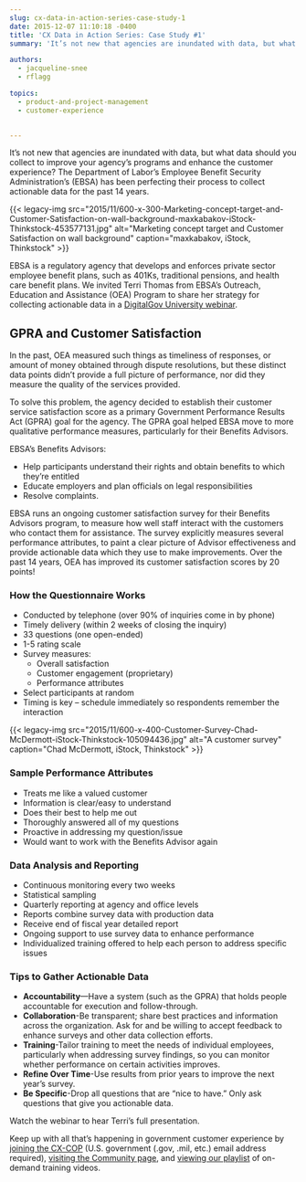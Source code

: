 ```yaml
---
slug: cx-data-in-action-series-case-study-1
date: 2015-12-07 11:10:18 -0400
title: 'CX Data in Action Series: Case Study #1'
summary: 'It’s not new that agencies are inundated with data, but what data should you collect to improve your agency’s programs and enhance the customer experience? The Department of Labor’s Employee Benefit Security Administration’s (EBSA) has been perfecting their process to collect actionable data for the past 14 years.'

authors:
  - jacqueline-snee
  - rflagg

topics:
  - product-and-project-management
  - customer-experience
  

---
```


It’s not new that agencies are inundated with data, but what data should you collect to improve your agency’s programs and enhance the customer experience? The Department of Labor’s Employee Benefit Security Administration’s (EBSA) has been perfecting their process to collect actionable data for the past 14 years.

{{< legacy-img src="2015/11/600-x-300-Marketing-concept-target-and-Customer-Satisfaction-on-wall-background-maxkabakov-iStock-Thinkstock-453577131.jpg" alt="Marketing concept target and Customer Satisfaction on wall background" caption="maxkabakov, iStock, Thinkstock" >}} 

EBSA is a regulatory agency that develops and enforces private sector employee benefit plans, such as 401Ks, traditional pensions, and health care benefit plans. We invited Terri Thomas from EBSA’s Outreach, Education and Assistance (OEA) Program to share her strategy for collecting actionable data in a [DigitalGov University webinar](https://www.youtube.com/watch?v=fI6o7hxSJQw&list=PLd9b-GuOJ3nH7xSSjL1XBXPfVqw68BNbW&index=3).

## GPRA and Customer Satisfaction

In the past, OEA measured such things as timeliness of responses, or amount of money obtained through dispute resolutions, but these distinct data points didn’t provide a full picture of performance, nor did they measure the quality of the services provided.

To solve this problem, the agency decided to establish their customer service satisfaction score as a primary Government Performance Results Act (GPRA) goal for the agency. The GPRA goal helped EBSA move to more qualitative performance measures, particularly for their Benefits Advisors.

EBSA’s Benefits Advisors:

  * Help participants understand their rights and obtain benefits to which they’re entitled
  * Educate employers and plan officials on legal responsibilities
  * Resolve complaints.

EBSA runs an ongoing customer satisfaction survey for their Benefits Advisors program, to measure how well staff interact with the customers who contact them for assistance. The survey explicitly measures several performance attributes, to paint a clear picture of Advisor effectiveness and provide actionable data which they use to make improvements. Over the past 14 years, OEA has improved its customer satisfaction scores by 20 points!

### How the Questionnaire Works

* Conducted by telephone (over 90% of inquiries come in by phone)
* Timely delivery (within 2 weeks of closing the inquiry)
* 33 questions (one open-ended)
* 1-5 rating scale
* Survey measures: 
   * Overall satisfaction
   * Customer engagement (proprietary)
   * Performance attributes
* Select participants at random
* Timing is key &#8211; schedule immediately so respondents remember the interaction

{{< legacy-img src="2015/11/600-x-400-Customer-Survey-Chad-McDermott-iStock-Thinkstock-105094436.jpg" alt="A customer survey" caption="Chad McDermott, iStock, Thinkstock" >}} 

### Sample Performance Attributes

  * Treats me like a valued customer
  * Information is clear/easy to understand
  * Does their best to help me out
  * Thoroughly answered all of my questions
  * Proactive in addressing my question/issue
  * Would want to work with the Benefits Advisor again

### Data Analysis and Reporting

  * Continuous monitoring every two weeks
  * Statistical sampling
  * Quarterly reporting at agency and office levels
  * Reports combine survey data with production data
  * Receive end of fiscal year detailed report
  * Ongoing support to use survey data to enhance performance
  * Individualized training offered to help each person to address specific issues

### Tips to Gather Actionable Data

  * **Accountability**—Have a system (such as the GPRA) that holds people accountable for execution and follow-through.
  * **Collaboration**-Be transparent; share best practices and information across the organization. Ask for and be willing to accept feedback to enhance surveys and other data collection efforts.
  * **Training**-Tailor training to meet the needs of individual employees, particularly when addressing survey findings, so you can monitor whether performance on certain activities improves.
  * **Refine Over Time**-Use results from prior years to improve the next year’s survey.
  * **Be Specific**-Drop all questions that are “nice to have.” Only ask questions that give you actionable data.

Watch the webinar to hear Terri’s full presentation.

Keep up with all that’s happening in government customer experience by [joining the CX-COP](https://digital.gov/communities/customer-experience/) (U.S. government (.gov, .mil, etc.) email address required), [visiting the Community page](https://digital.gov/communities/customer-experience/), and [viewing our playlist](https://www.youtube.com/playlist?list=PLd9b-GuOJ3nH7xSSjL1XBXPfVqw68BNbW) of on-demand training videos.
